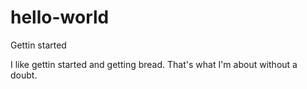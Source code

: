 # hello-world
Gettin started

I like gettin started and getting bread. That's what I'm about without a doubt. 


